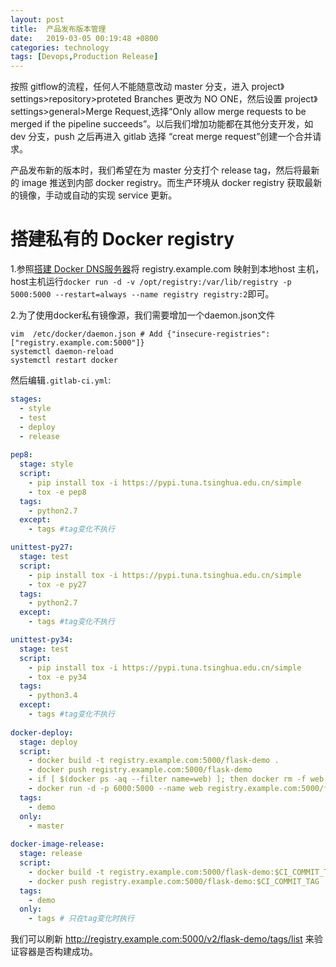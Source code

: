 ```yaml
---
layout: post
title:  产品发布版本管理
date:   2019-03-05 00:19:48 +0800
categories: technology
tags: [Devops,Production Release]
---
```


按照 gitflow的流程，任何人不能随意改动 master 分支，进入 project》settings>repository>proteted Branches 更改为 NO ONE，然后设置 project》settings>general>Merge Request,选择“Only allow merge requests to be merged if the pipeline succeeds”。以后我们增加功能都在其他分支开发，如 dev 分支，push 之后再进入 gitlab 选择 “creat merge request”创建一个合并请求。

产品发布新的版本时，我们希望在为 master 分支打个 release tag，然后将最新的 image 推送到内部 docker registry。而生产环境从 docker registry 获取最新的镜像，手动或自动的实现 service 更新。

# 搭建私有的 Docker registry

1.参照[搭建 Docker DNS服务器](https://zuohd.github.io/technology/2019/03/03/docker-dns-server-setup.html)将 registry.example.com 映射到本地host 主机，host主机运行`docker run -d -v /opt/registry:/var/lib/registry -p 5000:5000 --restart=always --name registry registry:2`即可。

2.为了使用docker私有镜像源，我们需要增加一个daemon.json文件

``` shell
vim  /etc/docker/daemon.json # Add {"insecure-registries":["registry.example.com:5000"]}
systemctl daemon-reload
systemctl restart docker
```

然后编辑`.gitlab-ci.yml`:

``` yaml
stages:
  - style
  - test
  - deploy
  - release
  
pep8:
  stage: style
  script:
    - pip install tox -i https://pypi.tuna.tsinghua.edu.cn/simple
    - tox -e pep8
  tags:
    - python2.7
  except:
    - tags #tag变化不执行

unittest-py27:
  stage: test
  script:
    - pip install tox -i https://pypi.tuna.tsinghua.edu.cn/simple
    - tox -e py27
  tags:
    - python2.7
  except:
    - tags #tag变化不执行

unittest-py34:
  stage: test
  script:
    - pip install tox -i https://pypi.tuna.tsinghua.edu.cn/simple
    - tox -e py34
  tags:
    - python3.4
  except:
    - tags #tag变化不执行
    
docker-deploy:
  stage: deploy
  script:
    - docker build -t registry.example.com:5000/flask-demo .
    - docker push registry.example.com:5000/flask-demo
    - if [ $(docker ps -aq --filter name=web) ]; then docker rm -f web;fi
    - docker run -d -p 6000:5000 --name web registry.example.com:5000/flask-demo
  tags:
    - demo
  only:
    - master
    
docker-image-release:
  stage: release
  script:
    - docker build -t registry.example.com:5000/flask-demo:$CI_COMMIT_TAG .
    - docker push registry.example.com:5000/flask-demo:$CI_COMMIT_TAG
  tags:
    - demo
  only:
    - tags # 只在tag变化时执行
```

我们可以刷新 http://registry.example.com:5000/v2/flask-demo/tags/list 来验证容器是否构建成功。